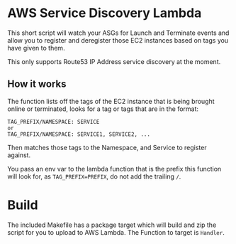 # AWS Service Discovery Lambda

This short script will watch your ASGs for Launch and Terminate events and
allow you to register and deregister those EC2 instances based on tags you have given
to them.

This only supports Route53 IP Address service discovery at the moment.

## How it works

The function lists off the tags of the EC2 instance that is being brought online or
terminated, looks for a tag or tags that are in the format:

```
TAG_PREFIX/NAMESPACE: SERVICE
or
TAG_PREFIX/NAMESPACE: SERVICE1, SERVICE2, ...
```

Then matches those tags to the Namespace, and Service to register against.

You pass an env var to the lambda function that is the prefix this function
will look for, as `TAG_PREFIX=PREFIX`, do not add the trailing `/`.

# Build

The included Makefile has a package target which will build and zip the
script for you to upload to AWS Lambda. The Function to target is `Handler`.
